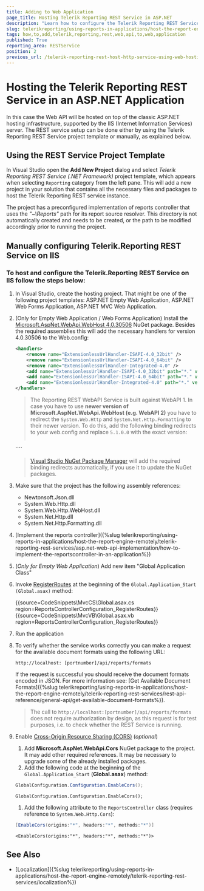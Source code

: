 ```yaml
---
title: Adding to Web Application
page_title: Hosting Telerik Reporting REST Service in ASP.NET
description: "Learn how to configure the Telerik Reporting REST Service in an ASP.NET application through the Visual Studio project template or manually."
slug: telerikreporting/using-reports-in-applications/host-the-report-engine-remotely/telerik-reporting-rest-services/asp.net-web-api-implementation/how-to-add-telerik-reporting-rest-web-api-to-web-application
tags: how,to,add,telerik,reporting,rest,web,api,to,web,application
published: True
reporting_area: RESTService
position: 2
previous_url: /telerik-reporting-rest-host-http-service-using-web-hosting,/embedding-reports/host-the-report-engine-remotely/telerik-reporting-rest-services/asp.net-web-api-implementation/add-rest-web-api-to-web-application
---
```


# Hosting the Telerik Reporting REST Service in an ASP.NET Application

In this case the Web API will be hosted on top of the classic ASP.NET hosting infrastructure, supported by the IIS (Internet Information Services) server. The REST service setup can be done either by using the Telerik Reporting REST Service project template or manually, as explained below.

## Using the REST Service Project Template

In Visual Studio open the __Add New Project__ dialog and select *Telerik Reporting REST Service (.NET Framework)* project template, which appears when selecting `Reporting` category from the left pane. This will add a new project in your solution that contains all the necessary files and packages to host the Telerik Reporting REST service instance.

The project has a preconfigured implementation of reports controller that uses the *"~\Reports"* path for its report source resolver. This directory is not automatically created and needs to be created, or the path to be modified accordingly prior to running the project.

## Manually configuring Telerik.Reporting REST Service on IIS

### To host and configure the Telerik.Reporting REST Service on IIS follow the steps below:

1. In Visual Studio, create the hosting project. That might be one of the following project templates: ASP.NET Empty Web Application, ASP.NET Web Forms Application, ASP.NET MVC Web Application.
1. (Only for Empty Web Application / Web Forms Application) Install the [Microsoft.AspNet.WebApi.WebHost 4.0.30506](https://www.nuget.org/packages/Microsoft.AspNet.WebApi.WebHost/4.0.30506) NuGet package. Besides the required assemblies this will add the necessary handlers for version 4.0.30506 to the Web.config:

	````XML
	<handlers>
		<remove name="ExtensionlessUrlHandler-ISAPI-4.0_32bit" />
		<remove name="ExtensionlessUrlHandler-ISAPI-4.0_64bit" />
		<remove name="ExtensionlessUrlHandler-Integrated-4.0" />
		<add name="ExtensionlessUrlHandler-ISAPI-4.0_32bit" path="*." verb="GET,HEAD,POST,DEBUG,PUT,DELETE,PATCH,OPTIONS" modules="IsapiModule" scriptProcessor="%windir%\Microsoft.NET\Framework\v4.0.30319\aspnet_isapi.dll" preCondition="classicMode,runtimeVersionv4.0,bitness32" responseBufferLimit="0" />
		<add name="ExtensionlessUrlHandler-ISAPI-4.0_64bit" path="*." verb="GET,HEAD,POST,DEBUG,PUT,DELETE,PATCH,OPTIONS" modules="IsapiModule" scriptProcessor="%windir%\Microsoft.NET\Framework64\v4.0.30319\aspnet_isapi.dll" preCondition="classicMode,runtimeVersionv4.0,bitness64" responseBufferLimit="0" />
		<add name="ExtensionlessUrlHandler-Integrated-4.0" path="*." verb="GET,HEAD,POST,DEBUG,PUT,DELETE,PATCH,OPTIONS" type="System.Web.Handlers.TransferRequestHandler" preCondition="integratedMode,runtimeVersionv4.0" />
	</handlers>
	````

	>The Reporting REST WebAPI Service is built against WebAPI 1. In case you have to use __newer version of Microsoft.AspNet.WebApi.WebHost (e.g. WebAPI 2)__ you have to redirect the `System.Web.Http` and `System.Net.Http.Formatting` to their newer version. To do this, add the following binding redirects to your web.config and replace `5.1.0.0` with the exact version: 
	>
	>````XML
	<?xml version="1.0" encoding="utf-8" ?>
	<configuration>
		<runtime>
			<assemblyBinding xmlns="urn:schemas-microsoft-com:asm.v1">
				<dependentAssembly>
					<assemblyIdentity name="System.Web.Http" culture="neutral" publicKeyToken="31bf3856ad364e35"/>
					<bindingRedirect oldVersion="0.0.0.0-65535.65535.65535.65535" newVersion="5.1.0.0"/>
				</dependentAssembly>
				<dependentAssembly>
					<assemblyIdentity name="System.Net.Http.Formatting" culture="neutral" publicKeyToken="31bf3856ad364e35"/>
					<bindingRedirect oldVersion="0.0.0.0-65535.65535.65535.65535" newVersion="5.1.0.0"/>
				</dependentAssembly>
			</assemblyBinding>
		</runtime>
	</configuration>
	````

	>[Visual Studio NuGet Package Manager](https://docs.nuget.org/consume/installing-nuget) will add the required binding redirects automatically, if you use it to update the NuGet packages.

1. Make sure that the project has the following assembly references:

	+ Newtonsoft.Json.dll
	+ System.Web.Http.dll
	+ System.Web.Http.WebHost.dll
	+ System.Net.Http.dll
	+ System.Net.Http.Formatting.dll

1. [Implement the reports controller]({%slug telerikreporting/using-reports-in-applications/host-the-report-engine-remotely/telerik-reporting-rest-services/asp.net-web-api-implementation/how-to-implement-the-reportscontroller-in-an-application%})
1. (_Only for Empty Web Application_) Add new item "Global Application Class"
1. Invoke [RegisterRoutes](/api/Telerik.Reporting.Services.WebApi.ReportsControllerConfiguration#Telerik_Reporting_Services_WebApi_ReportsControllerConfiguration_RegisterRoutes_System_Web_Http_HttpConfiguration_) at the beginning of the `Global.Application_Start (Global.asax)` method:

	{{source=CodeSnippets\MvcCS\Global.asax.cs region=ReportsControllerConfiguration_RegisterRoutes}}
	{{source=CodeSnippets\MvcVB\Global.asax.vb region=ReportsControllerConfiguration_RegisterRoutes}}


1. Run the application
1. To verify whether the service works correctly you can make a request for the available document formats using the following URL:

	`http://localhost: [portnumber]/api/reports/formats`

	If the request is successful you should receive the document formats encoded in JSON. For more information see: [Get Available Document Formats]({%slug telerikreporting/using-reports-in-applications/host-the-report-engine-remotely/telerik-reporting-rest-services/rest-api-reference/general-api/get-available-document-formats%}).

	>The call to `http://localhost:[portnumber]/api/reports/formats` does not require authorization by design, as this request is for test purposes, i.e. to check whether the REST Service is running.

1. Enable [Cross-Origin Resource Sharing (CORS)](https://developer.mozilla.org/en-US/docs/Web/HTTP/CORS) (*optional*)

	1. Add __Microsoft.AspNet.WebApi.Cors__ NuGet package to the project. It may add other required references. It may be necessary to upgrade some of the already installed packages.
	1. Add the following code at the beginning of the `Global.Application_Start` (__Global.asax__) method:

	````C#
	GlobalConfiguration.Configuration.EnableCors();
	````
	````VB
	GlobalConfiguration.Configuration.EnableCors();
	````


	1. Add the following attribute to the `ReportsController` class (requires reference to `System.Web.Http.Cors`):

	````C#
	[EnableCors(origins:"*", headers:"*", methods:"*")]
	````
	````VB
	<EnableCors(origins:"*", headers:"*", methods:"*")>
	````


## See Also

* [Localization]({%slug telerikreporting/using-reports-in-applications/host-the-report-engine-remotely/telerik-reporting-rest-services/localization%})
